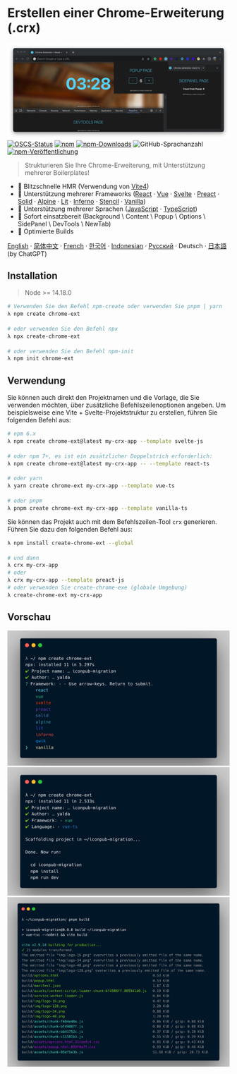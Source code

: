 # Erstellen einer Chrome-Erweiterung (.crx)

![Vorschau crx](./img/crx-preview.png)
[![OSCS-Status](https://www.oscs1024.com/platform/badge/guocaoyi/create-chrome-ext.svg?size=small)](https://www.oscs1024.com/project/guocaoyi/create-chrome-ext?ref=badge_small)
[![npm](https://img.shields.io/npm/v/create-chrome-ext?logo=npm)](https://www.npmjs.com/package/create-chrome-ext)
[![npm-Downloads](https://img.shields.io/npm/dw/create-chrome-ext)](https://www.npmjs.com/package/create-chrome-ext)
![GitHub-Sprachanzahl](https://img.shields.io/github/languages/count/guocaoyi/create-chrome-ext)
[![npm-Veröffentlichung](https://github.com/guocaoyi/create-chrome-ext/actions/workflows/npm-publish.yml/badge.svg)](https://github.com/guocaoyi/create-chrome-ext/actions/workflows/npm-publish.yml)

> Strukturieren Sie Ihre Chrome-Erweiterung, mit Unterstützung mehrerer Boilerplates!

- 🚀 Blitzschnelle HMR (Verwendung von [Vite4](https://vitejs.dev))
- 🌈 Unterstützung mehrerer Frameworks ([React](https://reactjs.org) · [Vue](https://vuejs.org) · [Svelte](https://svelte.dev) · [Preact](https://preactjs.com) · [Solid](https://www.solidjs.com) · [Alpine](https://alpinejs.dev) · [Lit](https://lit.dev) · [Inferno](https://www.infernojs.org) · [Stencil](https://stenciljs.com) · [Vanilla](http://vanilla-js.com))
- 🥢 Unterstützung mehrerer Sprachen ([JavaScript](https://www.javascript.com/) · [TypeScript](https://www.typescriptlang.org/))
- 🥡 Sofort einsatzbereit (Background \ Content \ Popup \ Options \ SidePanel \ DevTools \ NewTab)
- 🧶 Optimierte Builds

[English](../README.md) · [简体中文](./README.zh-CN.md) · [French](./README.fr-FR.md) · [한국어](./README.ko-KR.md) · [Indonesian](./README.id-ID.md) · [Русский](./README.ru-RU.md) · Deutsch · [日本語](./README.ja-JP.md) (by ChatGPT)

## Installation

> Node >= 14.18.0

```bash
# Verwenden Sie den Befehl npm-create oder verwenden Sie pnpm | yarn
λ npm create chrome-ext

# oder verwenden Sie den Befehl npx
λ npx create-chrome-ext

# oder verwenden Sie den Befehl npm-init
λ npm init chrome-ext
```

## Verwendung

Sie können auch direkt den Projektnamen und die Vorlage, die Sie verwenden möchten, über zusätzliche Befehlszeilenoptionen angeben. Um beispielsweise eine Vite + Svelte-Projektstruktur zu erstellen, führen Sie folgenden Befehl aus:

```bash
# npm 6.x
λ npm create chrome-ext@latest my-crx-app --template svelte-js

# oder npm 7+, es ist ein zusätzlicher Doppelstrich erforderlich:
λ npm create chrome-ext@latest my-crx-app -- --template react-ts

# oder yarn
λ yarn create chrome-ext my-crx-app --template vue-ts

# oder pnpm
λ pnpm create chrome-ext my-crx-app --template vanilla-ts
```

Sie können das Projekt auch mit dem Befehlszeilen-Tool `crx` generieren. Führen Sie dazu den folgenden Befehl aus:

```bash
λ npm install create-chrome-ext --global

# und dann
λ crx my-crx-app
# oder
λ crx my-crx-app --template preact-js
# oder verwenden Sie create-chrome-exe (globale Umgebung)
λ create-chrome-ext my-crx-app
```

## Vorschau

![crx-Ausführung](./img/crx-run.png)
![crx-Installation](./img/crx-install.png)
![crx-Build](./img/crx-build.png)
